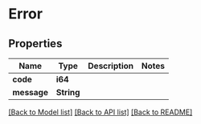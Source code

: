 # Error

## Properties

Name | Type | Description | Notes
------------ | ------------- | ------------- | -------------
**code** | **i64** |  | 
**message** | **String** |  | 

[[Back to Model list]](../README.md#documentation-for-models) [[Back to API list]](../README.md#documentation-for-api-endpoints) [[Back to README]](../README.md)


